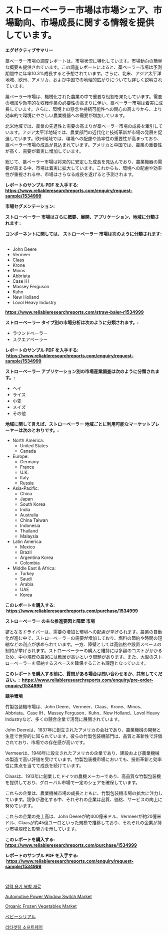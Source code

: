 <p><h1>ストローベーラー市場は市場シェア、市場動向、市場成長に関する情報を提供しています。</h1></p><p><strong>エグゼクティブサマリー</strong></p>
<p><p>藁ベーラー市場の調査レポートは、市場状況に特化しています。市場動向の簡単な概要も提供されています。この調査レポートによると、藁ベーラー市場は予測期間中に年率10.3%成長すると予想されています。さらに、北米、アジア太平洋地域、欧州、アメリカ、および中国での地理的広がりについても詳しく説明されています。</p><p>藁ベーラー市場は、機械化された農業の中で重要な役割を果たしています。需要の増加や効率的な収穫作業の必要性の高まりに伴い、藁ベーラー市場は着実に成長しています。さらに、環境上の懸念や持続可能性への関心の高まりから、より効率的で環境にやさしい農業機器への需要が増加しています。</p><p>北米地域では、農業の先進性と需要の高まりが藁ベーラー市場の成長を牽引しています。アジア太平洋地域では、農業部門の近代化と技術革新が市場の発展を促進しています。欧州地域では、環境への配慮や効率性の重要性が高まっており、藁ベーラー市場の成長が見込まれています。アメリカと中国では、農業の重要性が高く、需要が着実に増加しています。</p><p>総じて、藁ベーラー市場は将来的に安定した成長を見込んでおり、農業機器の需要が高まる中、市場は着実に拡大しています。これからも、環境への配慮や効率性が重視される中、市場はさらなる成長を遂げると予測されます。</p></p>
<p><strong>レポートのサンプル PDF を入手する: <a href="https://www.reliableresearchreports.com/enquiry/request-sample/1534999">https://www.reliableresearchreports.com/enquiry/request-sample/1534999</a></strong></p>
<p><strong>市場セグメンテーション:</strong></p>
<p><strong> ストローベーラー 市場はさらに概要、展開、アプリケーション、地域に分類されます :</strong></p>
<p><strong>コンポーネントに関しては、 ストローベーラー 市場は次のように分類されます: &nbsp;</strong></p>
<p><ul><li>John Deere</li><li>Vermeer</li><li>Claas</li><li>Krone</li><li>Minos</li><li>Abbriata</li><li>Case IH</li><li>Massey Ferguson</li><li>Kuhn</li><li>New Holland</li><li>Lovol Heavy Industry</li></ul></p>
<p><strong><a href="https://www.reliableresearchreports.com/straw-baler-r1534999">https://www.reliableresearchreports.com/straw-baler-r1534999</a></strong></p>
<p><strong> ストローベーラー タイプ別の市場分析は次のように分類されます。:</strong></p>
<p><ul><li>ラウンドベーラー</li><li>スクエアベーラー</li></ul></p>
<p><strong>レポートのサンプル PDF を入手する: &nbsp;<a href="https://www.reliableresearchreports.com/enquiry/request-sample/1534999">https://www.reliableresearchreports.com/enquiry/request-sample/1534999</a></strong></p>
<p><strong> ストローベーラー アプリケーション別の市場産業調査は次のように分類されます。:</strong></p>
<p><ul><li>ヘイ</li><li>ライス</li><li>小麦</li><li>メイズ</li><li>その他</li></ul></p>
<p><strong>地域に関して言えば、ストローベーラー 地域ごとに利用可能なマーケットプレーヤーは次のとおりです。:</strong></p>
<p><ul>
    <li>
        North America:
        <ul>
            <li>United States</li>
            <li>Canada</li>
        </ul>
    </li>
    <li>
        Europe:
        <ul>
            <li>Germany</li>
            <li>France</li>
            <li>U.K.</li>
            <li>Italy</li>
            <li>Russia</li>
        </ul>
    </li>
    <li>
        Asia-Pacific:
        <ul>
            <li>China</li>
            <li>Japan</li>
            <li>South Korea</li>
            <li>India</li>
            <li>Australia</li>
            <li>China Taiwan</li>
            <li>Indonesia</li>
            <li>Thailand</li>
            <li>Malaysia</li>
        </ul>
    </li>
    <li>
        Latin America:
        <ul>
            <li>Mexico</li>
            <li>Brazil</li>
            <li>Argentina Korea</li>
            <li>Colombia</li>
        </ul>
    </li>
    <li>
        Middle East & Africa:
        <ul>
            <li>Turkey</li>
            <li>Saudi</li>
            <li>Arabia</li>
            <li>UAE</li>
            <li>Korea</li>
        </ul>
    </li>
    </ul></p>
<p><strong>このレポートを購入する: &nbsp;<a href="https://www.reliableresearchreports.com/purchase/1534999">https://www.reliableresearchreports.com/purchase/1534999</a></strong></p>
<p><strong>ストローベーラー の主な推進要因と障壁 市場</strong></p>
<p><p>鍵となるドライバーは、需要の増加と環境への配慮が挙げられます。農業の自動化が進む中で、ストローベーラーの需要が増加しており、燃料の節約や時間の短縮などの利点が求められています。一方、障壁としては高価格や設置スペースの制約が挙げられます。ストローベーラーの購入と維持には多額のコストがかかるため、中小規模の農家には敷居が高いという問題があります。また、大型のストローベーラーを収納するスペースを確保することも課題となっています。</p></p>
<p><strong>このレポートを購入する前に、質問がある場合は問い合わせるか、共有してください。:&nbsp; <a href="https://www.reliableresearchreports.com/enquiry/pre-order-enquiry/1534999">https://www.reliableresearchreports.com/enquiry/pre-order-enquiry/1534999</a></strong></p>
<p><strong>競争環境</strong></p>
<p><p>竹製包装機市場は、John Deere、Vermeer、Claas、Krone、Minos、Abbriata、Case IH、Massey Ferguson、Kuhn、New Holland、Lovol Heavy Industryなど、多くの競合企業で活発に展開されています。</p><p>John Deereは、1837年に創立されたアメリカの会社であり、農業機械の開発と生産で世界的に知られています。彼らの竹製包装機部門は、品質と革新性で評価されており、市場での存在感が高いです。</p><p>Vermeerは、1948年に設立されたアメリカの企業であり、建設および農業機械の製造で高い評価を受けています。竹製包装機市場においても、技術革新と効率性に焦点を当てて成長を続けています。</p><p>Claasは、1913年に創業したドイツの農機メーカーであり、高品質な竹製包装機を提供しており、グローバル市場で一定のシェアを確保しています。</p><p>これらの企業は、農業機械市場の成長とともに、竹製包装機市場の拡大に注力しています。競争が激化する中、それぞれの企業は品質、価格、サービスの向上に努めています。</p><p>これらの企業の売上高は、John Deereが約400億米ドル、Vermeerが約20億米ドル、Claasが約45億ユーロといった規模で推移しており、それぞれの企業が持つ市場規模と影響力を示しています。</p></p>
<p><strong>このレポートを購入する: &nbsp; <a href="https://www.reliableresearchreports.com/purchase/1534999">https://www.reliableresearchreports.com/purchase/1534999</a></strong></p>
<p><strong>レポートのサンプル PDF を入手する: &nbsp;<a href="https://www.reliableresearchreports.com/enquiry/request-sample/1534999">https://www.reliableresearchreports.com/enquiry/request-sample/1534999</a></strong><strong></strong></p>
<p>&nbsp;</p>
<p><p><a href="https://github.com/Skyleitney456456/Market-Research-Report-List-1/blob/main/270434216881.md">압력 용기 복합 재료</a></p><p><a href="https://issuu.com/reportprime-2/docs/automotive-power-window-switch-market-size-2030.pp">Automotive Power Window Switch Market</a></p><p><a href="https://github.com/timeliteaut/Market-Research-Report-List-2/blob/main/organic-frozen-vegetables-market.md">Organic Frozen Vegetables Market</a></p><p><a href="https://github.com/cbigkbh02719/Market-Research-Report-List-1/blob/main/438833718393.md">ベビーシリアル</a></p><p><a href="https://github.com/vs10l4sfg5c/Market-Research-Report-List-1/blob/main/699573916880.md">리타겟팅 소프트웨어</a></p></p>